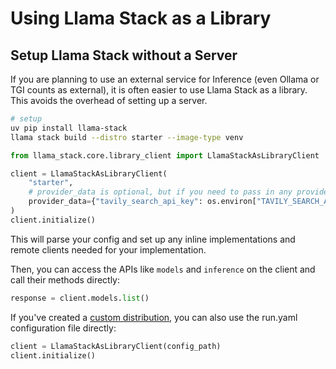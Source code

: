 # Using Llama Stack as a Library

## Setup Llama Stack without a Server
If you are planning to use an external service for Inference (even Ollama or TGI counts as external), it is often easier to use Llama Stack as a library.
This avoids the overhead of setting up a server.
```bash
# setup
uv pip install llama-stack
llama stack build --distro starter --image-type venv
```

```python
from llama_stack.core.library_client import LlamaStackAsLibraryClient

client = LlamaStackAsLibraryClient(
    "starter",
    # provider_data is optional, but if you need to pass in any provider specific data, you can do so here.
    provider_data={"tavily_search_api_key": os.environ["TAVILY_SEARCH_API_KEY"]},
)
client.initialize()
```

This will parse your config and set up any inline implementations and remote clients needed for your implementation.

Then, you can access the APIs like `models` and `inference` on the client and call their methods directly:

```python
response = client.models.list()
```

If you've created a [custom distribution](https://llama-stack.readthedocs.io/en/latest/distributions/building_distro.html), you can also use the run.yaml configuration file directly:

```python
client = LlamaStackAsLibraryClient(config_path)
client.initialize()
```
